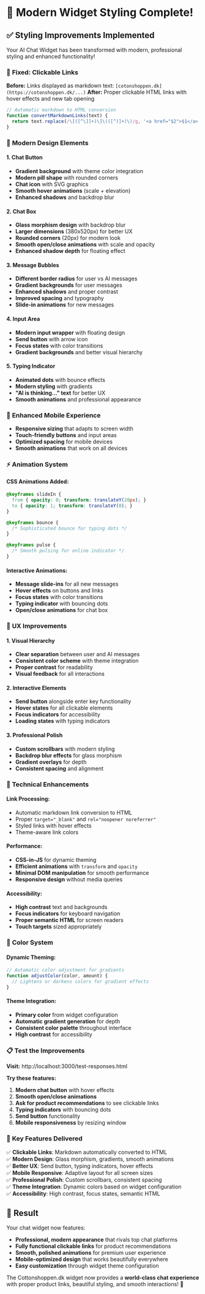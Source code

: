 # 🎨 Modern Widget Styling Complete!

## ✅ **Styling Improvements Implemented**

Your AI Chat Widget has been transformed with modern, professional styling and enhanced functionality!

### 🔗 **Fixed: Clickable Links**

**Before:** Links displayed as markdown text: `[cotonshoppen.dk](https://cotonshoppen.dk/...)`
**After:** Proper clickable HTML links with hover effects and new tab opening

```javascript
// Automatic markdown to HTML conversion
function convertMarkdownLinks(text) {
  return text.replace(/\[([^\]]+)\]\(([^)]+)\)/g, '<a href="$2">$1</a>');
}
```

### 🎨 **Modern Design Elements**

#### **1. Chat Button**
- **Gradient background** with theme color integration
- **Modern pill shape** with rounded corners
- **Chat icon** with SVG graphics
- **Smooth hover animations** (scale + elevation)
- **Enhanced shadows** and backdrop blur

#### **2. Chat Box**
- **Glass morphism design** with backdrop blur
- **Larger dimensions** (380x520px) for better UX
- **Rounded corners** (20px) for modern look
- **Smooth open/close animations** with scale and opacity
- **Enhanced shadow depth** for floating effect

#### **3. Message Bubbles**
- **Different border radius** for user vs AI messages
- **Gradient backgrounds** for user messages
- **Enhanced shadows** and proper contrast
- **Improved spacing** and typography
- **Slide-in animations** for new messages

#### **4. Input Area**
- **Modern input wrapper** with floating design
- **Send button** with arrow icon
- **Focus states** with color transitions
- **Gradient backgrounds** and better visual hierarchy

#### **5. Typing Indicator**
- **Animated dots** with bounce effects
- **Modern styling** with gradients
- **"AI is thinking..." text** for better UX
- **Smooth animations** and professional appearance

### 📱 **Enhanced Mobile Experience**

- **Responsive sizing** that adapts to screen width
- **Touch-friendly buttons** and input areas
- **Optimized spacing** for mobile devices
- **Smooth animations** that work on all devices

### ⚡ **Animation System**

#### **CSS Animations Added:**
```css
@keyframes slideIn {
  from { opacity: 0; transform: translateY(20px); }
  to { opacity: 1; transform: translateY(0); }
}

@keyframes bounce {
  /* Sophisticated bounce for typing dots */
}

@keyframes pulse {
  /* Smooth pulsing for online indicator */
}
```

#### **Interactive Animations:**
- **Message slide-ins** for all new messages
- **Hover effects** on buttons and links
- **Focus states** with color transitions
- **Typing indicator** with bouncing dots
- **Open/close animations** for chat box

### 🎯 **UX Improvements**

#### **1. Visual Hierarchy**
- **Clear separation** between user and AI messages
- **Consistent color scheme** with theme integration
- **Proper contrast** for readability
- **Visual feedback** for all interactions

#### **2. Interactive Elements**
- **Send button** alongside enter key functionality
- **Hover states** for all clickable elements
- **Focus indicators** for accessibility
- **Loading states** with typing indicators

#### **3. Professional Polish**
- **Custom scrollbars** with modern styling
- **Backdrop blur effects** for glass morphism
- **Gradient overlays** for depth
- **Consistent spacing** and alignment

### 🔧 **Technical Enhancements**

#### **Link Processing:**
- Automatic markdown link conversion to HTML
- Proper `target="_blank"` and `rel="noopener noreferrer"`
- Styled links with hover effects
- Theme-aware link colors

#### **Performance:**
- **CSS-in-JS** for dynamic theming
- **Efficient animations** with `transform` and `opacity`
- **Minimal DOM manipulation** for smooth performance
- **Responsive design** without media queries

#### **Accessibility:**
- **High contrast** text and backgrounds
- **Focus indicators** for keyboard navigation
- **Proper semantic HTML** for screen readers
- **Touch targets** sized appropriately

### 🎨 **Color System**

#### **Dynamic Theming:**
```javascript
// Automatic color adjustment for gradients
function adjustColor(color, amount) {
  // Lightens or darkens colors for gradient effects
}
```

#### **Theme Integration:**
- **Primary color** from widget configuration
- **Automatic gradient generation** for depth
- **Consistent color palette** throughout interface
- **High contrast** for accessibility

### 📋 **Test the Improvements**

**Visit:** http://localhost:3000/test-responses.html

**Try these features:**
1. **Modern chat button** with hover effects
2. **Smooth open/close animations**
3. **Ask for product recommendations** to see clickable links
4. **Typing indicators** with bouncing dots
5. **Send button** functionality
6. **Mobile responsiveness** by resizing window

### 🎯 **Key Features Delivered**

✅ **Clickable Links**: Markdown automatically converted to HTML  
✅ **Modern Design**: Glass morphism, gradients, smooth animations  
✅ **Better UX**: Send button, typing indicators, hover effects  
✅ **Mobile Responsive**: Adaptive layout for all screen sizes  
✅ **Professional Polish**: Custom scrollbars, consistent spacing  
✅ **Theme Integration**: Dynamic colors based on widget configuration  
✅ **Accessibility**: High contrast, focus states, semantic HTML  

## 🎊 **Result**

Your chat widget now features:
- **Professional, modern appearance** that rivals top chat platforms
- **Fully functional clickable links** for product recommendations  
- **Smooth, polished animations** for premium user experience
- **Mobile-optimized design** that works beautifully everywhere
- **Easy customization** through widget theme configuration

The Cottonshoppen.dk widget now provides a **world-class chat experience** with proper product links, beautiful styling, and smooth interactions! 🚀
